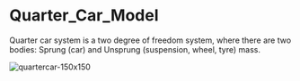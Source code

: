 # Quarter_Car_Model

Quarter car system is a two degree of freedom system, where there are two bodies: Sprung (car) and Unsprung (suspension, wheel, tyre) mass.


![quartercar-150x150](https://github.com/PAIN-BARHAM/Quarter_Car_Model/assets/42673854/7c2e3477-c7c5-404b-882e-884a10ae2941)
